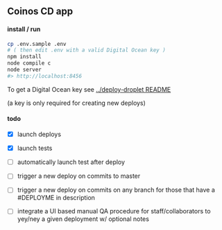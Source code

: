 ## Coinos CD app

#### install / run 

```bash
cp .env.sample .env
# ( then edit .env with a valid Digital Ocean key )
npm install
node compile c
node server
#> http://localhost:8456
```

To get a Digital Ocean key see [../deploy-droplet README]

(a key is only required for creating new deploys)



#### todo

- [x] launch deploys
- [x] launch tests
- [ ] automatically launch test after deploy
- [ ] trigger a new deploy on commits to master
- [ ] trigger a new deploy on commits on any branch for those that have a #DEPLOYME in description
- [ ] integrate a UI based manual QA procedure for staff/collaborators to yey/ney a given deployment w/ optional notes


[../deploy-droplet README]:../deploy-droplet